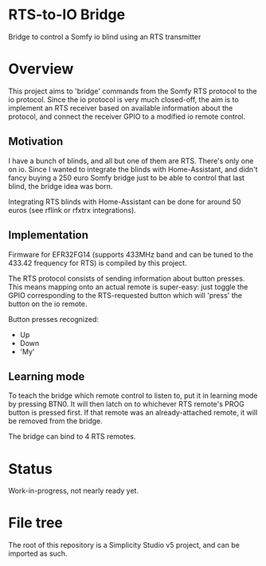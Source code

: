 # RTS-to-IO Bridge
Bridge to control a Somfy io blind using an RTS transmitter

# Overview
This project aims to 'bridge' commands from the Somfy RTS protocol to the io protocol. Since
the io protocol is very much closed-off, the aim is to implement an RTS receiver based on
available information about the protocol, and connect the receiver GPIO to a modified io
remote control.

## Motivation
I have a bunch of blinds, and all but one of them are RTS. There's only one on io. Since I
wanted to integrate the blinds with Home-Assistant, and didn't fancy buying a 250 euro Somfy
bridge just to be able to control that last blind, the bridge idea was born.

Integrating RTS blinds with Home-Assistant can be done for around 50 euros (see rflink or
rfxtrx integrations).

## Implementation
Firmware for EFR32FG14 (supports 433MHz band and can be tuned to the 433.42 frequency for RTS)
is compiled by this project.

The RTS protocol consists of sending information about button presses. This means mapping onto
an actual remote is super-easy: just toggle the GPIO corresponding to the RTS-requested button
which will 'press' the button on the io remote.

Button presses recognized:
* Up
* Down
* 'My'

## Learning mode
To teach the bridge which remote control to listen to, put it in learning mode by pressing
BTN0. It will then latch on to whichever RTS remote's PROG button is pressed first. If that
remote was an already-attached remote, it will be removed from the bridge.

The bridge can bind to 4 RTS remotes.

# Status
Work-in-progress, not nearly ready yet.

# File tree
The root of this repository is a Simplicity Studio v5 project, and can be imported as such.
